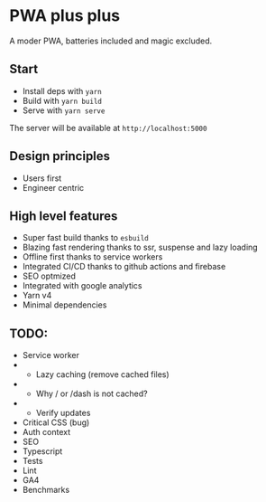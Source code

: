 # PWA plus plus

A moder PWA, batteries included and magic excluded.

## Start

- Install deps with `yarn`
- Build with `yarn build`
- Serve with `yarn serve`

The server will be available at `http://localhost:5000`

## Design principles

- Users first
- Engineer centric

## High level features

- Super fast build thanks to `esbuild`
- Blazing fast rendering thanks to ssr, suspense and lazy loading
- Offline first thanks to service workers
- Integrated CI/CD thanks to github actions and firebase
- SEO optmized
- Integrated with google analytics
- Yarn v4
- Minimal dependencies


## TODO:

- Service worker
- - Lazy caching (remove cached files)
- - Why / or /dash is not cached?
- - Verify updates
- Critical CSS (bug)
- Auth context
- SEO
- Typescript
- Tests
- Lint
- GA4
- Benchmarks
